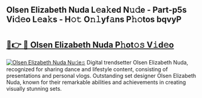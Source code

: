 ## Olsen Elizabeth Nuda L𝚎a𝚔ed N𝚞𝚍e - Part-p5s Vi𝚍𝚎o L𝚎a𝚔s - H𝚘𝚝 O𝚗𝚕yf𝚊ns P𝚑𝚘tos bqvyP

# <h2><a href="http://kfa29do.oniu.top/?m=Olsen+Elizabeth+Nuda">🔗👉 🔴 Olsen Elizabeth Nuda P𝚑ot𝚘𝚜 V𝚒d𝚎o</a></h2>

[![Olsen Elizabeth Nuda Nu𝚍e𝚜](https://i.imgur.com/0qMVB7G.gif)](http://kfa29do.oniu.top/?m=Olsen+Elizabeth+Nuda)
Digital trendsetter Olsen Elizabeth Nuda, recognized for sharing dance and lifestyle content, consisting of presentations and personal vlogs. Outstanding set designer Olsen Elizabeth Nuda, known for their remarkable abilities and achievements in creating visually stunning sets.  
